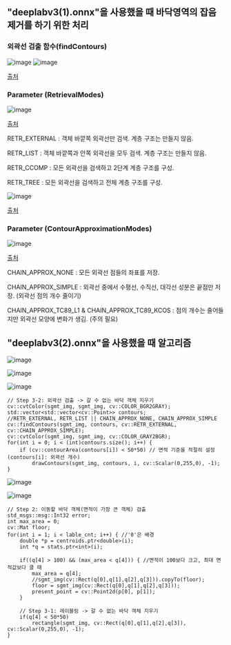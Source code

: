 ## "deeplabv3(1).onnx"을 사용했을 때 바닥영역의 잡음 제거를 하기 위한 처리

### 외곽선 검출 함수(findContours)

![image](https://github.com/user-attachments/assets/4142e60c-faae-44dd-8d5c-c647150a91f2)
![image](https://github.com/user-attachments/assets/9296ce57-9348-4df0-8901-dee47222ad3f)

[출처](https://docs.opencv.org/4.x/d3/dc0/group__imgproc__shape.html#gadf1ad6a0b82947fa1fe3c3d497f260e0)


### Parameter (RetrievalModes)
![image](https://github.com/user-attachments/assets/a8926abb-8e3f-4082-ba94-6856094da1aa)

[출처](https://docs.opencv.org/4.x/d3/dc0/group__imgproc__shape.html#ga819779b9857cc2f8601e6526a3a5bc71)

RETR_EXTERNAL : 객체 바깥쪽 외곽선만 검색. 계층 구조는 만들지 않음.

RETR_LIST : 객체 바깥쪽과 안쪽 외곽선을 모두 검색. 계층 구조는 만들지 않음.

RETR_CCOMP : 모든 외곽선을 검색하고 2단계 계층 구조를 구성.

RETR_TREE : 모든 외곽선을 검색하고 전체 계층 구조를 구성.

![image](https://github.com/user-attachments/assets/96a63d4b-0e51-4fc3-90e7-6ea7066a7544)

[출처](https://shpark98.github.io/devcourse-til/230427-3.-%EB%A0%88%EC%9D%B4%EB%B8%94%EB%A7%81%EA%B3%BC-%EC%99%B8%EA%B3%BD%EC%84%A0-%EA%B2%80%EC%B6%9C-%EB%B0%8F-OpenCV-%EC%99%B8%EA%B3%BD%EC%84%A0-%ED%95%A8%EC%88%98%EC%99%80-%EC%9D%91%EC%9A%A9/)


### Parameter (ContourApproximationModes)
![image](https://github.com/user-attachments/assets/d2f6459a-ec0c-4046-be2c-19fdd5ed6dd0)

[출처](https://docs.opencv.org/4.x/d3/dc0/group__imgproc__shape.html#ga4303f45752694956374734a03c54d5ff)


CHAIN_APPROX_NONE : 모든 외곽선 점들의 좌표를 저장.

CHAIN_APPROX_SIMPLE : 외곽선 중에서 수평선, 수직선, 대각선 성분은 끝점만 저장. (외곽선 점의 개수 줄이기)

CHAIN_APPROX_TC89_L1 & CHAIN_APPROX_TC89_KCOS : 점의 개수는 줄어들지만 외곽선 모양에 변화가 생김. (주의 필요)





## "deeplabv3(2).onnx"을 사용했을 때 알고리즘

![image](https://github.com/user-attachments/assets/b151d36b-e872-45b5-bed2-653805d59342)

![image](https://github.com/user-attachments/assets/fc45c4e7-debc-44de-a6fa-afbc0305e866)

![image](https://github.com/user-attachments/assets/13fca863-0885-4989-af50-fea98b72dbe3)


    // Step 3-2: 외곽선 검출 -> 갈 수 없는 바닥 객체 지우기
    cv::cvtColor(sgmt_img, sgmt_img, cv::COLOR_BGR2GRAY);
    std::vector<std::vector<cv::Point>> contours;
    //RETR_EXTERNAL, RETR_LIST || CHAIN_APPROX_NONE, CHAIN_APPROX_SIMPLE
    cv::findContours(sgmt_img, contours, cv::RETR_EXTERNAL, cv::CHAIN_APPROX_SIMPLE);
    cv::cvtColor(sgmt_img, sgmt_img, cv::COLOR_GRAY2BGR);
    for(int i = 0; i < (int)contours.size(); i++) {
        if (cv::contourArea(contours[i]) < 50*50) // 면적 기준을 적절히 설정 (contours[i]: 외곽선 개수)
            drawContours(sgmt_img, contours, i, cv::Scalar(0,255,0), -1);
    }

![image](https://github.com/user-attachments/assets/6de4527a-07d1-4b97-8cab-2c8d46835330)

![image](https://github.com/user-attachments/assets/4386984f-98cb-48d2-b3ca-32acae2137e9)


    // Step 2: 이동할 바닥 객체(면적이 가장 큰 객체) 검출
    std_msgs::msg::Int32 error;
    int max_area = 0;
    cv::Mat floor;
    for(int i = 1; i < lable_cnt; i++) { //'0'은 배경
        double *p = centroids.ptr<double>(i);
        int *q = stats.ptr<int>(i);

        if((q[4] > 100) && (max_area < q[4])) { //면적이 100보다 크고, 최대 면적값보다 클 때
            max_area = q[4];
            //sgmt_img(cv::Rect(q[0],q[1],q[2],q[3])).copyTo(floor);
            floor = sgmt_img(cv::Rect(q[0],q[1],q[2],q[3]));
            present_point = cv::Point2d(p[0], p[1]);
        }
        
        // Step 3-1: 레이블링 -> 갈 수 없는 바닥 객체 지우기
        if(q[4] < 50*50)
            rectangle(sgmt_img, cv::Rect(q[0],q[1],q[2],q[3]), cv::Scalar(0,255,0), -1);
    }
